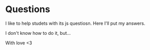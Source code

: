 # Questions

I like to help studets with its js questiosn.
Here I'll put my answers.

I don't know how to do it, but...

With love <3